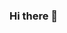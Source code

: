 ### Hi there 👋

<!--
**donce12/donce12** is a ✨ _special_ ✨ repository because its `README.md` (this file) appears on your GitHub profile.

Here are some ideas to get you started:

- 🔭 I’m currently working on Traders 
- 🌱 I’m currently learning ...
- 👯 I’m looking to collaborate on Cryptocurrency & Investing job
- 🤔 I’m looking for help with -
- 💬 Ask me about 
- 📫 How to reach me: ...
- 😄 Pronouns: ...
- ⚡ Fun fact: You can join in my Group trade .
      Twitter :https://twitter.com/asuu827
      Telegram:https://t.me.co/NyimakkGaann
      Email.  :donihariantot@gmail.com

Follow & support for new my project to everyone!!🥰🥰🥰
-->
